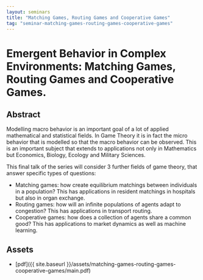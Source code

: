 ```yaml
---
layout: seminars
title: "Matching Games, Routing Games and Cooperative Games"
tag: "seminar-matching-games-routing-games-cooperative-games"
---
```


# Emergent Behavior in Complex Environments: Matching Games, Routing Games and Cooperative Games.

## Abstract

Modelling macro behavior is an important goal of a lot of applied mathematical and statistical fields.
In Game Theory it is in fact the micro behavior that is modelled so that the macro behavior can be observed.
This is an important subject that extends to applications not only in Mathematics but Economics, Biology,
Ecology and Military Sciences.

This final talk of the series will consider 3 further fields of game theory, that answer specific types of questions:

- Matching games: how create equilibrium matchings between individuals in a population?
  This has applications in resident matchings in hospitals but also in organ exchange.
- Routing games: how will an infinite populations of agents adapt to congestion?
  This has applications in transport routing.
- Cooperative games: how does a collection of agents share a common good?
  This has applications to market dynamics as well as machine learning.

## Assets

- [pdf]({{ site.baseurl }}/assets/matching-games-routing-games-cooperative-games/main.pdf)
